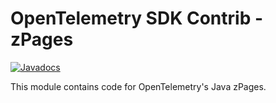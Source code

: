 # OpenTelemetry SDK Contrib - zPages

[![Javadocs][javadoc-image]][javadoc-url]

This module contains code for OpenTelemetry's Java zPages.

<!--- TODO: Update javadoc -->
[javadoc-image]: https://www.javadoc.io/badge/io.opentelemetry/opentelemetry-sdk-contrib-auto-config.svg
[javadoc-url]: https://www.javadoc.io/doc/io.opentelemetry/opentelemetry-sdk-contrib-auto-config
